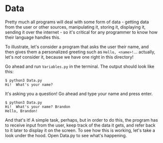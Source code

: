 # Data

Pretty much all programs will deal with some form of data - getting data from the user or other sources,
manipulating it, storing it, displaying it, sending it over the internet - so it's critical for any programmer to
know how their language handles this.

To illustrate, let's consider a program that asks the user their name, and then gives them a personalized greeting such
as `Hello, <name>!`... actually, let's *not* consider it, because we have one right in this directory!

Go ahead and run `Variables.py` in the terminal.  The output should look like this:

```
$ python3 Data.py
Hi!  What's your name? 
```

It's asking you a question!  Go ahead and type your name and press enter.

```
$ python3 Data.py
Hi!  What's your name? Brandon
Hello, Brandon!
```

And that's it!  A simple task, perhaps, but in order to do this, the program has to receive input from the user,
keep track of the data it gets, and refer back to it later to display it on the screen.  To see how this is working,
let's take a look under the hood.  Open Data.py to see what's happening.